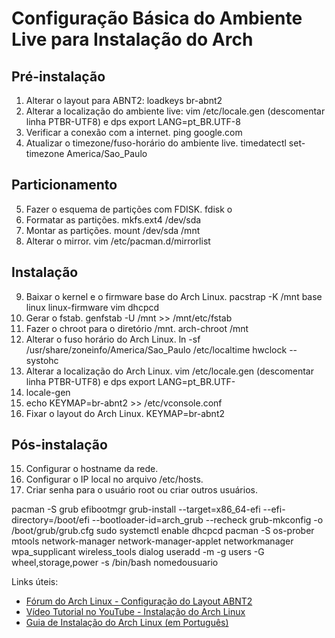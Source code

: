 # Configuração Básica do Ambiente Live para Instalação do Arch

## Pré-instalação
1. Alterar o layout para ABNT2: loadkeys br-abnt2 
2. Alterar a localização do ambiente live: vim /etc/locale.gen (descomentar linha PTBR-UTF8) e dps export LANG=pt_BR.UTF-8
3. Verificar a conexão com a internet. ping google.com
4. Atualizar o timezone/fuso-horário do ambiente live. timedatectl set-timezone America/Sao_Paulo

## Particionamento
5. Fazer o esquema de partições com FDISK. fdisk o
6. Formatar as partições. mkfs.ext4 /dev/sda
7. Montar as partições. mount /dev/sda /mnt
8. Alterar o mirror. vim /etc/pacman.d/mirrorlist 
## Instalação
9. Baixar o kernel e o firmware base do Arch Linux. pacstrap -K /mnt base linux linux-firmware vim dhcpcd
10. Gerar o fstab. genfstab -U /mnt >> /mnt/etc/fstab
11. Fazer o chroot para o diretório /mnt. arch-chroot /mnt
12. Alterar o fuso horário do Arch Linux. ln -sf /usr/share/zoneinfo/America/Sao_Paulo /etc/localtime hwclock --systohc
13. Alterar a localização do Arch Linux. vim /etc/locale.gen (descomentar linha PTBR-UTF8) e dps export LANG=pt_BR.UTF-
14. locale-gen
15. echo KEYMAP=br-abnt2 >> /etc/vconsole.conf
16. Fixar o layout do Arch Linux. KEYMAP=br-abnt2

## Pós-instalação
15. Configurar o hostname da rede.
16. Configurar o IP local no arquivo /etc/hosts.
17. Criar senha para o usuário root ou criar outros usuários.

pacman -S grub efibootmgr
grub-install --target=x86_64-efi --efi-directory=/boot/efi --bootloader-id=arch_grub --recheck
grub-mkconfig -o /boot/grub/grub.cfg
sudo systemctl enable dhcpcd
pacman -S  os-prober mtools network-manager network-manager-applet networkmanager wpa_supplicant wireless_tools dialog
useradd -m -g users -G wheel,storage,power -s /bin/bash nomedousuario


Links úteis:
- [Fórum do Arch Linux - Configuração do Layout ABNT2](https://bbs.archlinux.org/viewtopic.php?id=225407)
- [Vídeo Tutorial no YouTube - Instalação do Arch Linux](https://youtu.be/4orYC5ARfn8?si=InYiFS8E6tPLKyfn)
- [Guia de Instalação do Arch Linux (em Português)](https://wiki.archlinux.org/title/Installation_guide_(Portugu%C3%AAs)#Chroot)

